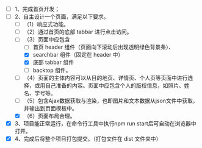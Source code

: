 - [ ] 1、完成首页开发；
- [ ] 2、自主设计一个页面，满足以下要求。
  - [ ] （1）响应式功能。
  - [ ] （2）通过首页的底部 tabbar 进行点击访问。
  - [ ] （3）页面中应包含
    - [ ] 首页 header 组件（页面向下滚动后出现透明绿色背景条）、
    - [x] searchbar 组件（固定在 header 中）
    - [x] 底部 tabbar 组件
    - [ ] backtop 组件。
  - [ ] （4）页面的主体内容可以从目的地页、详情页、个人页等页面中进行选择，或用自己准备的内容。页面中应包含个人的版权信息，如照片、姓名、学号等。
  - [ ] （5）包含Ajax数据获取与渲染，也即图片和文本数据从json文件中获取，并输出到页面模板中。
  - [x] （6）页面布局合理。
- [x] 3、项目能正常运行，在命令行工具中执行npm run start后可自动在浏览器中打开。
- [x] 4、完成后将整个项目打包提交。（打包文件在 dist 文件夹中）